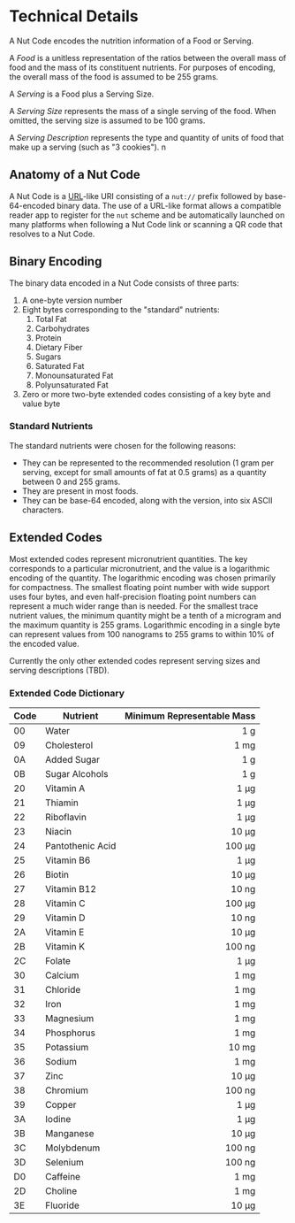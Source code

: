 # Technical Details

A Nut Code encodes the nutrition information of a Food or Serving.

A *Food* is a unitless representation of the ratios between the overall mass of food and the mass of its constituent nutrients. For purposes of encoding, the overall mass of the food is assumed to be 255 grams. 

A *Serving* is a Food plus a Serving Size.

A *Serving Size* represents the mass of a single serving of the food. When omitted, the serving size is assumed to be 100 grams. 

A *Serving Description* represents the type and quantity of units of food that make up a serving (such  as "3 cookies"). n

## Anatomy of a Nut Code

A Nut Code is a [URL](https://en.wikipedia.org/wiki/URL)-like URI consisting of a `nut://` prefix followed by base-64-encoded binary data. The use of a URL-like format allows a compatible reader app to register for the `nut` scheme and be automatically launched on many platforms when following a Nut Code link or scanning a QR code that resolves to a Nut Code. 

## Binary Encoding

The binary data encoded in a Nut Code consists of three parts:

1. A one-byte version number
2. Eight bytes corresponding to the "standard" nutrients:
    1. Total Fat
    2. Carbohydrates
    3. Protein
    4. Dietary Fiber
    5. Sugars
    6. Saturated Fat
    7. Monounsaturated Fat
    8. Polyunsaturated Fat
3. Zero or more two-byte extended codes consisting of a key byte and value byte

### Standard Nutrients

The standard nutrients were chosen for the following reasons:

- They can be represented to the recommended resolution (1 gram per serving, except for small amounts of fat at 0.5 grams) as a quantity between 0 and 255 grams. 
- They are present in most foods.
- They can be base-64 encoded, along with the version, into six ASCII characters.

## Extended Codes

Most extended codes represent micronutrient quantities. The key corresponds to a particular micronutrient, and the value is a logarithmic encoding of the quantity. The logarithmic encoding was chosen primarily for compactness. The smallest floating point number with wide support uses four bytes, and even half-precision floating point numbers can represent a much wider range than is needed. For the smallest trace nutrient values, the minimum quantity might be a tenth of a microgram and the maximum quantity is 255 grams. Logarithmic encoding in a single byte can represent values from 100 nanograms to 255 grams to within 10% of the encoded value. 

Currently the only other extended codes represent serving sizes and serving descriptions (TBD). 

### Extended Code Dictionary

| Code | Nutrient       | Minimum Representable Mass |
|------|----------------|-------------------------------:|
|00|Water|1 g|
|09|Cholesterol|1 mg|
|0A|Added Sugar|1 g|
|0B|Sugar Alcohols|1 g|
|20|Vitamin A|1 µg|
|21|Thiamin|1 µg|
|22|Riboflavin|1 µg|
|23|Niacin|10 µg|
|24|Pantothenic Acid|100 µg|
|25|Vitamin B6|1 µg|
|26|Biotin|10 µg|
|27|Vitamin B12|10 ng|
|28|Vitamin C|100 µg|
|29|Vitamin D|10 ng|
|2A|Vitamin E|10 µg|
|2B|Vitamin K|100 ng|
|2C|Folate|1 µg|
|30|Calcium|1 mg|
|31|Chloride|1 mg|
|32|Iron|1 mg|
|33|Magnesium|1 mg|
|34|Phosphorus|1 mg|
|35|Potassium|10 mg|
|36|Sodium|1 mg|
|37|Zinc|10 µg|
|38|Chromium|100 ng|
|39|Copper|1 µg|
|3A|Iodine|1 µg|
|3B|Manganese|10 µg|
|3C|Molybdenum|100 ng|
|3D|Selenium|100 ng|
|D0|Caffeine|1 mg|
|2D|Choline|1 mg|
|3E|Fluoride|10 µg|
